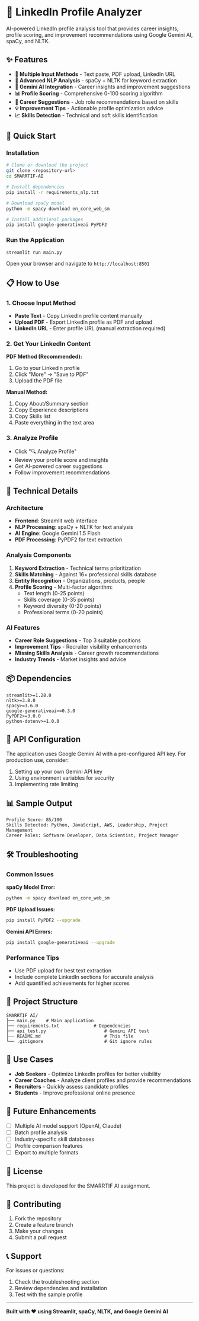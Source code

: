 # 🧠 LinkedIn Profile Analyzer

AI-powered LinkedIn profile analysis tool that provides career insights, profile scoring, and improvement recommendations using Google Gemini AI, spaCy, and NLTK.

## ✨ Features

- **📄 Multiple Input Methods** - Text paste, PDF upload, LinkedIn URL
- **🧠 Advanced NLP Analysis** - spaCy + NLTK for keyword extraction
- **🤖 Gemini AI Integration** - Career insights and improvement suggestions
- **📊 Profile Scoring** - Comprehensive 0-100 scoring algorithm
- **🎯 Career Suggestions** - Job role recommendations based on skills
- **💡 Improvement Tips** - Actionable profile optimization advice
- **📈 Skills Detection** - Technical and soft skills identification

## 🚀 Quick Start

### Installation

```bash
# Clone or download the project
git clone <repository-url>
cd SMARRTIF-AI

# Install dependencies
pip install -r requirements_nlp.txt

# Download spaCy model
python -m spacy download en_core_web_sm

# Install additional packages
pip install google-generativeai PyPDF2
```

### Run the Application

```bash
streamlit run main.py
```

Open your browser and navigate to `http://localhost:8501`

## 📋 How to Use

### 1. Choose Input Method
- **Paste Text** - Copy LinkedIn profile content manually
- **Upload PDF** - Export LinkedIn profile as PDF and upload
- **LinkedIn URL** - Enter profile URL (manual extraction required)

### 2. Get Your LinkedIn Content
**PDF Method (Recommended):**
1. Go to your LinkedIn profile
2. Click "More" → "Save to PDF"
3. Upload the PDF file

**Manual Method:**
1. Copy About/Summary section
2. Copy Experience descriptions
3. Copy Skills list
4. Paste everything in the text area

### 3. Analyze Profile
- Click "🔍 Analyze Profile"
- Review your profile score and insights
- Get AI-powered career suggestions
- Follow improvement recommendations

## 🔧 Technical Details

### Architecture
- **Frontend**: Streamlit web interface
- **NLP Processing**: spaCy + NLTK for text analysis
- **AI Engine**: Google Gemini 1.5 Flash
- **PDF Processing**: PyPDF2 for text extraction

### Analysis Components
1. **Keyword Extraction** - Technical terms prioritization
2. **Skills Matching** - Against 16+ professional skills database
3. **Entity Recognition** - Organizations, products, people
4. **Profile Scoring** - Multi-factor algorithm:
   - Text length (0-25 points)
   - Skills coverage (0-35 points)
   - Keyword diversity (0-20 points)
   - Professional terms (0-20 points)

### AI Features
- **Career Role Suggestions** - Top 3 suitable positions
- **Improvement Tips** - Recruiter visibility enhancements
- **Missing Skills Analysis** - Career growth recommendations
- **Industry Trends** - Market insights and advice

## 📦 Dependencies

```
streamlit>=1.28.0
nltk>=3.8.0
spacy>=3.6.0
google-generativeai>=0.3.0
PyPDF2>=3.0.0
python-dotenv>=1.0.0
```

## 🔑 API Configuration

The application uses Google Gemini AI with a pre-configured API key. For production use, consider:

1. Setting up your own Gemini API key
2. Using environment variables for security
3. Implementing rate limiting

## 📊 Sample Output

```
Profile Score: 85/100
Skills Detected: Python, JavaScript, AWS, Leadership, Project Management
Career Roles: Software Developer, Data Scientist, Project Manager
```

## 🛠️ Troubleshooting

### Common Issues

**spaCy Model Error:**
```bash
python -m spacy download en_core_web_sm
```

**PDF Upload Issues:**
```bash
pip install PyPDF2 --upgrade
```

**Gemini API Errors:**
```bash
pip install google-generativeai --upgrade
```

### Performance Tips
- Use PDF upload for best text extraction
- Include complete LinkedIn sections for accurate analysis
- Add quantified achievements for higher scores

## 📁 Project Structure

```
SMARRTIF AI/
├── main.py    # Main application
├── requirements.txt             # Dependencies
├── api_test.py                      # Gemini API test
├── README.md                        # This file
└── .gitignore                       # Git ignore rules
```

## 🎯 Use Cases

- **Job Seekers** - Optimize LinkedIn profiles for better visibility
- **Career Coaches** - Analyze client profiles and provide recommendations
- **Recruiters** - Quickly assess candidate profiles
- **Students** - Improve professional online presence

## 🔮 Future Enhancements

- [ ] Multiple AI model support (OpenAI, Claude)
- [ ] Batch profile analysis
- [ ] Industry-specific skill databases
- [ ] Profile comparison features
- [ ] Export to multiple formats

## 📄 License

This project is developed for the SMARRTIF AI assignment.

## 🤝 Contributing

1. Fork the repository
2. Create a feature branch
3. Make your changes
4. Submit a pull request

## 📞 Support

For issues or questions:
1. Check the troubleshooting section
2. Review dependencies and installation
3. Test with the sample profile

---

**Built with ❤️ using Streamlit, spaCy, NLTK, and Google Gemini AI**
